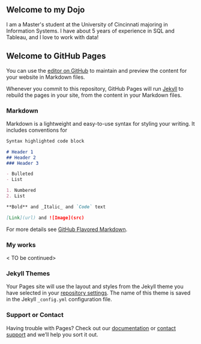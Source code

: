 ## Welcome to my Dojo

I am a Master's student at the University of Cincinnati majoring in Information Systems. I have about 5 years of experience in SQL and Tableau, and I love to work with data!

## Welcome to GitHub Pages

You can use the [editor on GitHub](https://github.com/NarenSham/narensham.github.io/edit/master/index.md) to maintain and preview the content for your website in Markdown files.

Whenever you commit to this repository, GitHub Pages will run [Jekyll](https://jekyllrb.com/) to rebuild the pages in your site, from the content in your Markdown files.

### Markdown

Markdown is a lightweight and easy-to-use syntax for styling your writing. It includes conventions for

```markdown
Syntax highlighted code block

# Header 1
## Header 2
### Header 3

- Bulleted
- List

1. Numbered
2. List

**Bold** and _Italic_ and `Code` text

[Link](url) and ![Image](src)
```

For more details see [GitHub Flavored Markdown](https://guides.github.com/features/mastering-markdown/).

### My works

< TO be continued> 


### Jekyll Themes

Your Pages site will use the layout and styles from the Jekyll theme you have selected in your [repository settings](https://github.com/NarenSham/narensham.github.io/settings). The name of this theme is saved in the Jekyll `_config.yml` configuration file.

### Support or Contact

Having trouble with Pages? Check out our [documentation](https://help.github.com/categories/github-pages-basics/) or [contact support](https://github.com/contact) and we’ll help you sort it out.
